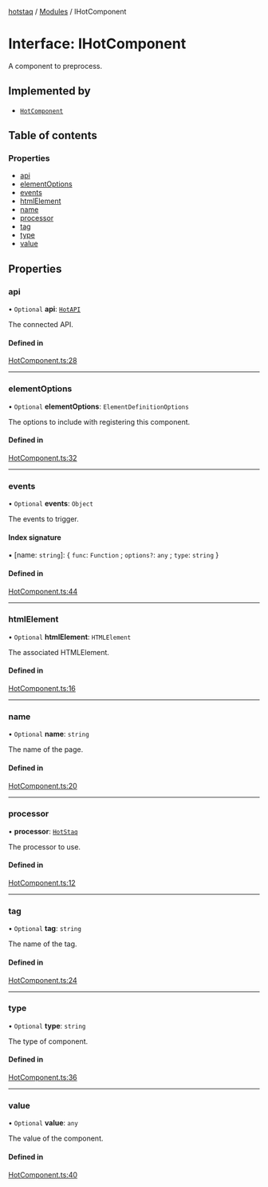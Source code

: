 [hotstaq](../README.md) / [Modules](../modules.md) / IHotComponent

# Interface: IHotComponent

A component to preprocess.

## Implemented by

- [`HotComponent`](../classes/HotComponent.md)

## Table of contents

### Properties

- [api](IHotComponent.md#api)
- [elementOptions](IHotComponent.md#elementoptions)
- [events](IHotComponent.md#events)
- [htmlElement](IHotComponent.md#htmlelement)
- [name](IHotComponent.md#name)
- [processor](IHotComponent.md#processor)
- [tag](IHotComponent.md#tag)
- [type](IHotComponent.md#type)
- [value](IHotComponent.md#value)

## Properties

### api

• `Optional` **api**: [`HotAPI`](../classes/HotAPI.md)

The connected API.

#### Defined in

[HotComponent.ts:28](https://github.com/OurFreeLight/HotStaq/blob/3e452c5/src/HotComponent.ts#L28)

___

### elementOptions

• `Optional` **elementOptions**: `ElementDefinitionOptions`

The options to include with registering this component.

#### Defined in

[HotComponent.ts:32](https://github.com/OurFreeLight/HotStaq/blob/3e452c5/src/HotComponent.ts#L32)

___

### events

• `Optional` **events**: `Object`

The events to trigger.

#### Index signature

▪ [name: `string`]: { `func`: `Function` ; `options?`: `any` ; `type`: `string`  }

#### Defined in

[HotComponent.ts:44](https://github.com/OurFreeLight/HotStaq/blob/3e452c5/src/HotComponent.ts#L44)

___

### htmlElement

• `Optional` **htmlElement**: `HTMLElement`

The associated HTMLElement.

#### Defined in

[HotComponent.ts:16](https://github.com/OurFreeLight/HotStaq/blob/3e452c5/src/HotComponent.ts#L16)

___

### name

• `Optional` **name**: `string`

The name of the page.

#### Defined in

[HotComponent.ts:20](https://github.com/OurFreeLight/HotStaq/blob/3e452c5/src/HotComponent.ts#L20)

___

### processor

• **processor**: [`HotStaq`](../classes/HotStaq.md)

The processor to use.

#### Defined in

[HotComponent.ts:12](https://github.com/OurFreeLight/HotStaq/blob/3e452c5/src/HotComponent.ts#L12)

___

### tag

• `Optional` **tag**: `string`

The name of the tag.

#### Defined in

[HotComponent.ts:24](https://github.com/OurFreeLight/HotStaq/blob/3e452c5/src/HotComponent.ts#L24)

___

### type

• `Optional` **type**: `string`

The type of component.

#### Defined in

[HotComponent.ts:36](https://github.com/OurFreeLight/HotStaq/blob/3e452c5/src/HotComponent.ts#L36)

___

### value

• `Optional` **value**: `any`

The value of the component.

#### Defined in

[HotComponent.ts:40](https://github.com/OurFreeLight/HotStaq/blob/3e452c5/src/HotComponent.ts#L40)
